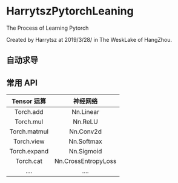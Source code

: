 # HarrytszPytorchLeaning
The Process of Learning Pytorch

Created by Harrytsz at 2019/3/28/ in The WeskLake of HangZhou.



## 自动求导

## 常用 API

| Tensor 运算 | 神经网络 |
|:---------:|:-------:|
| Torch.add | Nn.Linear |
| Torch.mul | Nn.ReLU |
| Torch.matmul | Nn.Conv2d |
| Torch.view | Nn.Softmax |
| Torch.expand | Nn.Sigmoid |
| Torch.cat | Nn.CrossEntropyLoss |
|....|....|
